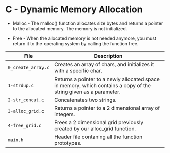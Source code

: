 # C - Dynamic Memory Allocation

- Malloc - The malloc() function allocates size bytes and returns a pointer to the allocated
memory. The memory is not initialized.

- Free - When the allocated memory is not needed anymore, you must return it to the
operating system by calling the function free.

File | Description
-----------|-------------
`0_create_array.c`| Creates an array of chars, and initializes it with a specific char.
`1-strdup.c` | Returns a pointer to a newly allocated space in memory, which contains a copy of the string given as a parameter.
`2-str_concat.c` | Concatenates two strings.
`3-alloc_grid.c` | Returns a pointer to a 2 dimensional array of integers.
`4-free_grid.c` | Frees a 2 dimensional grid previously created by our alloc_grid function.
`main.h` | Header file contaning all the function prototypes.
